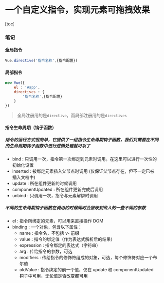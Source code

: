 
# 一个自定义指令，实现元素可拖拽效果
[toc]

### 笔记
#### 全局指令
```js 
Vue.directive('指令名称',{指令配置})
```
#### 局部指令
```js
new Vue({
    el : '#app',
    directives : {
        '指令名称',{指令配置}
    }
})
```
> 全局注册用的是```directive```，而局部注册用的是```directives```

#### 指令生命周期（钩子函数）
##### 指令的运行方式很简单，它提供了一组指令生命周期钩子函数，我们只需要在不同的生命周期钩子函数中进行逻辑处理就可以了
- bind : 只调用一次，指令第一次绑定到元素时调用。在这里可以进行一次性的初始化设置
- inserted : 被绑定元素插入父节点时调用 (仅保证父节点存在，但不一定已被插入文档中)
- update : 所在组件更新的时候调用
- componentUpdated : 所在组件更新完成后调用
- unbind : 只调用一次，指令与元素解绑时调用

##### 不同的生命周期钩子函数在调用的时候同时会接收到传入的一些不同的参数

- el : 指令所绑定的元素，可以用来直接操作 DOM
- binding : 一个对象，包含以下属性：
    - name : 指令名，不包括 v- 前缀
    - value : 指令的绑定值（作为表达式解析后的结果）
    - expression : 指令绑定的表达式（字符串）
    - arg : 传给指令的参数，可选
    - modifiers : 传给指令的修饰符组成的对象，可选，每个修饰符对应一个布尔值    
    - oldValue : 指令绑定的前一个值，仅在 update 和 componentUpdated 钩子中可用，无论值是否改变都可用